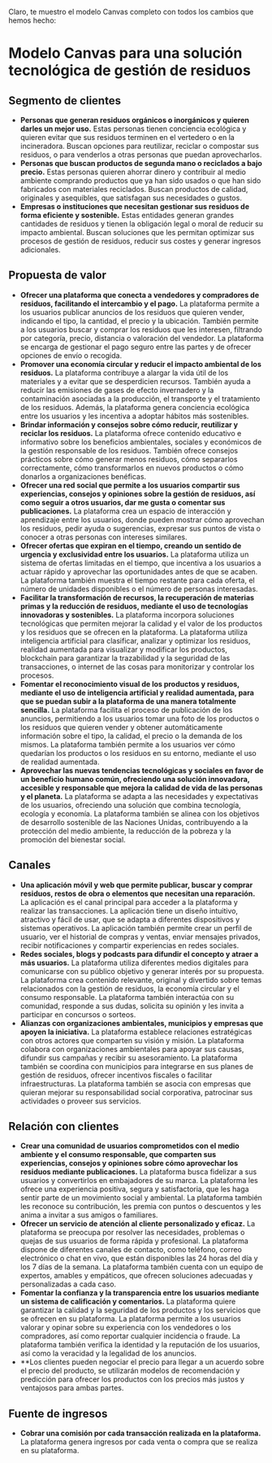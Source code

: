Claro, te muestro el modelo Canvas completo con todos los cambios que hemos hecho:

# Modelo Canvas para una solución tecnológica de gestión de residuos

## Segmento de clientes

- **Personas que generan residuos orgánicos o inorgánicos y quieren darles un mejor uso.** Estas personas tienen conciencia ecológica y quieren evitar que sus residuos terminen en el vertedero o en la incineradora. Buscan opciones para reutilizar, reciclar o compostar sus residuos, o para venderlos a otras personas que puedan aprovecharlos.
- **Personas que buscan productos de segunda mano o reciclados a bajo precio.** Estas personas quieren ahorrar dinero y contribuir al medio ambiente comprando productos que ya han sido usados o que han sido fabricados con materiales reciclados. Buscan productos de calidad, originales y asequibles, que satisfagan sus necesidades o gustos.
- **Empresas o instituciones que necesitan gestionar sus residuos de forma eficiente y sostenible.** Estas entidades generan grandes cantidades de residuos y tienen la obligación legal o moral de reducir su impacto ambiental. Buscan soluciones que les permitan optimizar sus procesos de gestión de residuos, reducir sus costes y generar ingresos adicionales.

## Propuesta de valor

- **Ofrecer una plataforma que conecta a vendedores y compradores de residuos, facilitando el intercambio y el pago.** La plataforma permite a los usuarios publicar anuncios de los residuos que quieren vender, indicando el tipo, la cantidad, el precio y la ubicación. También permite a los usuarios buscar y comprar los residuos que les interesen, filtrando por categoría, precio, distancia o valoración del vendedor. La plataforma se encarga de gestionar el pago seguro entre las partes y de ofrecer opciones de envío o recogida.
- **Promover una economía circular y reducir el impacto ambiental de los residuos.** La plataforma contribuye a alargar la vida útil de los materiales y a evitar que se desperdicien recursos. También ayuda a reducir las emisiones de gases de efecto invernadero y la contaminación asociadas a la producción, el transporte y el tratamiento de los residuos. Además, la plataforma genera conciencia ecológica entre los usuarios y les incentiva a adoptar hábitos más sostenibles.
- **Brindar información y consejos sobre cómo reducir, reutilizar y reciclar los residuos.** La plataforma ofrece contenido educativo e informativo sobre los beneficios ambientales, sociales y económicos de la gestión responsable de los residuos. También ofrece consejos prácticos sobre cómo generar menos residuos, cómo separarlos correctamente, cómo transformarlos en nuevos productos o cómo donarlos a organizaciones benéficas.
- **Ofrecer una red social que permite a los usuarios compartir sus experiencias, consejos y opiniones sobre la gestión de residuos, así como seguir a otros usuarios, dar me gusta o comentar sus publicaciones.** La plataforma crea un espacio de interacción y aprendizaje entre los usuarios, donde pueden mostrar cómo aprovechan los residuos, pedir ayuda o sugerencias, expresar sus puntos de vista o conocer a otras personas con intereses similares.
- **Ofrecer ofertas que expiran en el tiempo, creando un sentido de urgencia y exclusividad entre los usuarios.** La plataforma utiliza un sistema de ofertas limitadas en el tiempo, que incentiva a los usuarios a actuar rápido y aprovechar las oportunidades antes de que se acaben. La plataforma también muestra el tiempo restante para cada oferta, el número de unidades disponibles o el número de personas interesadas.
- **Facilitar la transformación de recursos, la recuperación de materias primas y la reducción de residuos, mediante el uso de tecnologías innovadoras y sostenibles.** La plataforma incorpora soluciones tecnológicas que permiten mejorar la calidad y el valor de los productos y los residuos que se ofrecen en la plataforma. La plataforma utiliza inteligencia artificial para clasificar, analizar y optimizar los residuos, realidad aumentada para visualizar y modificar los productos, blockchain para garantizar la trazabilidad y la seguridad de las transacciones, o internet de las cosas para monitorizar y controlar los procesos.
- **Fomentar el reconocimiento visual de los productos y residuos, mediante el uso de inteligencia artificial y realidad aumentada, para que se puedan subir a la plataforma de una manera totalmente sencilla.** La plataforma facilita el proceso de publicación de los anuncios, permitiendo a los usuarios tomar una foto de los productos o los residuos que quieren vender y obtener automáticamente información sobre el tipo, la calidad, el precio o la demanda de los mismos. La plataforma también permite a los usuarios ver cómo quedarían los productos o los residuos en su entorno, mediante el uso de realidad aumentada.
- **Aprovechar las nuevas tendencias tecnológicas y sociales en favor de un beneficio humano común, ofreciendo una solución innovadora, accesible y responsable que mejora la calidad de vida de las personas y el planeta.** La plataforma se adapta a las necesidades y expectativas de los usuarios, ofreciendo una solución que combina tecnología, ecología y economía. La plataforma también se alinea con los objetivos de desarrollo sostenible de las Naciones Unidas, contribuyendo a la protección del medio ambiente, la reducción de la pobreza y la promoción del bienestar social.

## Canales

- **Una aplicación móvil y web que permite publicar, buscar y comprar residuos, restos de obra o elementos que necesitan una reparación.** La aplicación es el canal principal para acceder a la plataforma y realizar las transacciones. La aplicación tiene un diseño intuitivo, atractivo y fácil de usar, que se adapta a diferentes dispositivos y sistemas operativos. La aplicación también permite crear un perfil de usuario, ver el historial de compras y ventas, enviar mensajes privados, recibir notificaciones y compartir experiencias en redes sociales.
- **Redes sociales, blogs y podcasts para difundir el concepto y atraer a más usuarios.** La plataforma utiliza diferentes medios digitales para comunicarse con su público objetivo y generar interés por su propuesta. La plataforma crea contenido relevante, original y divertido sobre temas relacionados con la gestión de residuos, la economía circular y el consumo responsable. La plataforma también interactúa con su comunidad, responde a sus dudas, solicita su opinión y les invita a participar en concursos o sorteos.
- **Alianzas con organizaciones ambientales, municipios y empresas que apoyen la iniciativa.** La plataforma establece relaciones estratégicas con otros actores que comparten su visión y misión. La plataforma colabora con organizaciones ambientales para apoyar sus causas, difundir sus campañas y recibir su asesoramiento. La plataforma también se coordina con municipios para integrarse en sus planes de gestión de residuos, ofrecer incentivos fiscales o facilitar infraestructuras. La plataforma también se asocia con empresas que quieran mejorar su responsabilidad social corporativa, patrocinar sus actividades o proveer sus servicios.

## Relación con clientes

- **Crear una comunidad de usuarios comprometidos con el medio ambiente y el consumo responsable, que comparten sus experiencias, consejos y opiniones sobre cómo aprovechar los residuos mediante publicaciones.** La plataforma busca fidelizar a sus usuarios y convertirlos en embajadores de su marca. La plataforma les ofrece una experiencia positiva, segura y satisfactoria, que les haga sentir parte de un movimiento social y ambiental. La plataforma también les reconoce su contribución, les premia con puntos o descuentos y les anima a invitar a sus amigos o familiares.
- **Ofrecer un servicio de atención al cliente personalizado y eficaz.** La plataforma se preocupa por resolver las necesidades, problemas o quejas de sus usuarios de forma rápida y profesional. La plataforma dispone de diferentes canales de contacto, como teléfono, correo electrónico o chat en vivo, que están disponibles las 24 horas del día y los 7 días de la semana. La plataforma también cuenta con un equipo de expertos, amables y empáticos, que ofrecen soluciones adecuadas y personalizadas a cada caso.
- **Fomentar la confianza y la transparencia entre los usuarios mediante un sistema de calificación y comentarios.** La plataforma quiere garantizar la calidad y la seguridad de los productos y los servicios que se ofrecen en su plataforma. La plataforma permite a los usuarios valorar y opinar sobre su experiencia con los vendedores o los compradores, así como reportar cualquier incidencia o fraude. La plataforma también verifica la identidad y la reputación de los usuarios, así como la veracidad y la legalidad de los anuncios.
- **Los clientes pueden negociar el precio para llegar a un acuerdo sobre el precio del producto, se utilizarán modelos de recomendación y predicción para ofrecer los productos con los precios más justos y ventajosos para ambas partes.
## Fuente de ingresos

- **Cobrar una comisión por cada transacción realizada en la plataforma.** La plataforma genera ingresos por cada venta o compra que se realiza en su plataforma.
